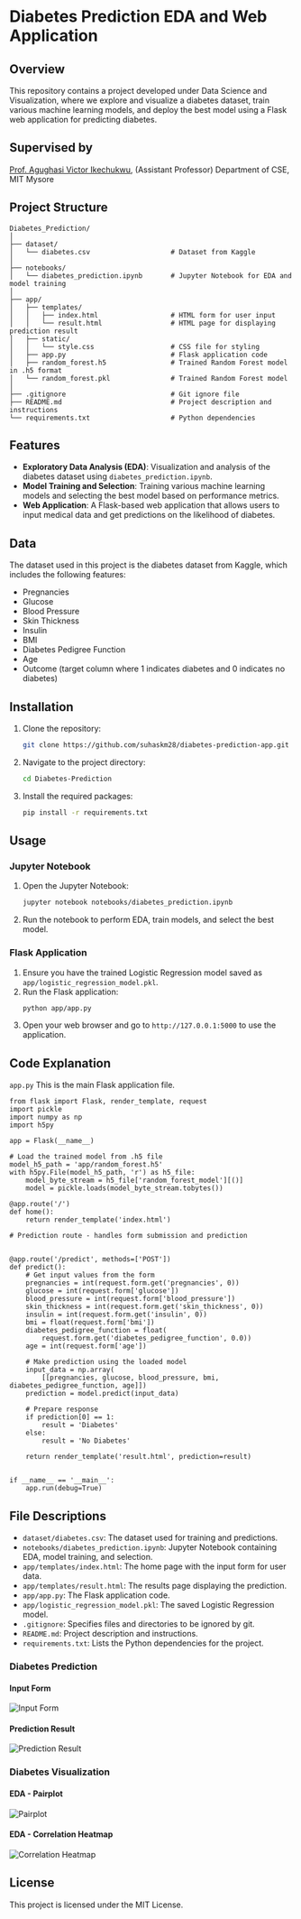 # Diabetes Prediction EDA and Web Application

## Overview

This repository contains a project developed under Data Science and Visualization, where we explore and visualize a diabetes dataset, train various machine learning models, and deploy the best model using a Flask web application for predicting diabetes.

## Supervised by
[Prof. Agughasi Victor Ikechukwu](https://github.com/Victor-Ikechukwu), (Assistant Professor) Department of CSE, MIT Mysore
## Project Structure

```plaintext
Diabetes_Prediction/
│
├── dataset/
│   └── diabetes.csv                    # Dataset from Kaggle
│
├── notebooks/
│   └── diabetes_prediction.ipynb       # Jupyter Notebook for EDA and model training
│
├── app/
│   ├── templates/
│   │   ├── index.html                  # HTML form for user input
│   │   └── result.html                 # HTML page for displaying prediction result
│   ├── static/
│   │   └── style.css                   # CSS file for styling
│   ├── app.py                          # Flask application code
│   ├── random_forest.h5                # Trained Random Forest model in .h5 format
│   └── random_forest.pkl               # Trained Random Forest model
│
├── .gitignore                          # Git ignore file
├── README.md                           # Project description and instructions
└── requirements.txt                    # Python dependencies
```

## Features

- **Exploratory Data Analysis (EDA)**: Visualization and analysis of the diabetes dataset using `diabetes_prediction.ipynb`.
- **Model Training and Selection**: Training various machine learning models and selecting the best model based on performance metrics.
- **Web Application**: A Flask-based web application that allows users to input medical data and get predictions on the likelihood of diabetes.

## Data

The dataset used in this project is the diabetes dataset from Kaggle, which includes the following features:
- Pregnancies
- Glucose
- Blood Pressure
- Skin Thickness
- Insulin
- BMI
- Diabetes Pedigree Function
- Age
- Outcome (target column where 1 indicates diabetes and 0 indicates no diabetes)

## Installation

1. Clone the repository:
    ```bash
    git clone https://github.com/suhaskm28/diabetes-prediction-app.git
    ```
2. Navigate to the project directory:
    ```bash
    cd Diabetes-Prediction
    ```
3. Install the required packages:
    ```bash
    pip install -r requirements.txt
    ```

## Usage

### Jupyter Notebook

1. Open the Jupyter Notebook:
    ```bash
    jupyter notebook notebooks/diabetes_prediction.ipynb
    ```
2. Run the notebook to perform EDA, train models, and select the best model.

### Flask Application

1. Ensure you have the trained Logistic Regression model saved as `app/logistic_regression_model.pkl`.
2. Run the Flask application:
    ```bash
    python app/app.py
    ```
3. Open your web browser and go to `http://127.0.0.1:5000` to use the application.

## Code Explanation

`app.py`
This is the main Flask application file.
```plaintext
from flask import Flask, render_template, request
import pickle
import numpy as np
import h5py

app = Flask(__name__)

# Load the trained model from .h5 file
model_h5_path = 'app/random_forest.h5'
with h5py.File(model_h5_path, 'r') as h5_file:
    model_byte_stream = h5_file['random_forest_model'][()]
    model = pickle.loads(model_byte_stream.tobytes())

@app.route('/')
def home():
    return render_template('index.html')

# Prediction route - handles form submission and prediction


@app.route('/predict', methods=['POST'])
def predict():
    # Get input values from the form
    pregnancies = int(request.form.get('pregnancies', 0))
    glucose = int(request.form['glucose'])
    blood_pressure = int(request.form['blood_pressure'])
    skin_thickness = int(request.form.get('skin_thickness', 0))
    insulin = int(request.form.get('insulin', 0))
    bmi = float(request.form['bmi'])
    diabetes_pedigree_function = float(
        request.form.get('diabetes_pedigree_function', 0.0))
    age = int(request.form['age'])

    # Make prediction using the loaded model
    input_data = np.array(
        [[pregnancies, glucose, blood_pressure, bmi, diabetes_pedigree_function, age]])
    prediction = model.predict(input_data)

    # Prepare response
    if prediction[0] == 1:
        result = 'Diabetes'
    else:
        result = 'No Diabetes'

    return render_template('result.html', prediction=result)


if __name__ == '__main__':
    app.run(debug=True)
```

## File Descriptions

- `dataset/diabetes.csv`: The dataset used for training and predictions.
- `notebooks/diabetes_prediction.ipynb`: Jupyter Notebook containing EDA, model training, and selection.
- `app/templates/index.html`: The home page with the input form for user data.
- `app/templates/result.html`: The results page displaying the prediction.
- `app/app.py`: The Flask application code.
- `app/logistic_regression_model.pkl`: The saved Logistic Regression model.
- `.gitignore`: Specifies files and directories to be ignored by git.
- `README.md`: Project description and instructions.
- `requirements.txt`: Lists the Python dependencies for the project.

### Diabetes Prediction

#### Input Form
![Input Form](https://github.com/suhaskm28/Diabetes_Prediction/blob/main/images/Diabetes_form.png)

#### Prediction Result
![Prediction Result](https://github.com/suhaskm28/Diabetes_Prediction/blob/main/images/Diabetes_output.png)

### Diabetes Visualization

#### EDA - Pairplot
![Pairplot](https://github.com/suhaskm28/Diabetes_Prediction/blob/main/images/pair_plot.png)

#### EDA - Correlation Heatmap
![Correlation Heatmap](https://github.com/suhaskm28/Diabetes_Prediction/blob/main/images/correlation_matrix.png)


## License

This project is licensed under the MIT License.
```

